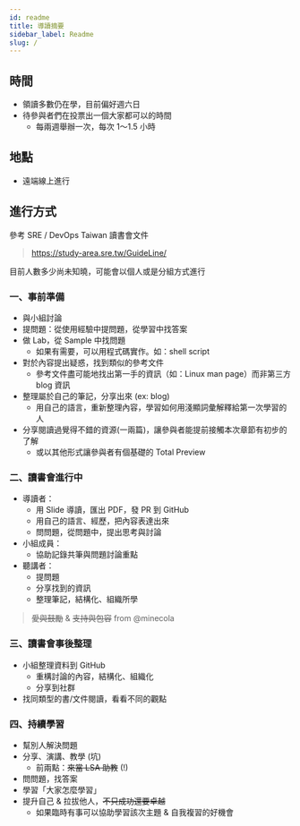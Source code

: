 ```yaml
---
id: readme
title: 導讀摘要
sidebar_label: Readme
slug: /
---
```


## 時間

* 領讀多數仍在學，目前偏好週六日
* 待參與者們在投票出一個大家都可以的時間
    * 每兩週舉辦一次，每次 1～1.5 小時

## 地點

* 遠端線上進行

## 進行方式

參考 SRE / DevOps Taiwan 讀書會文件
> https://study-area.sre.tw/GuideLine/

目前人數多少尚未知曉，可能會以個人或是分組方式進行

### 一、事前準備

* 與小組討論
* 提問題：從使用經驗中提問題，從學習中找答案
* 做 Lab，從 Sample 中找問題
    * 如果有需要，可以用程式碼實作。如：shell script
* 對於內容提出疑惑，找到類似的參考文件
    * 參考文件盡可能地找出第一手的資訊（如：Linux man page）而非第三方 blog 資訊
* 整理屬於自己的筆記，分享出來 (ex: blog)
    * 用自己的語言，重新整理內容，學習如何用淺顯詞彙解釋給第一次學習的人
* 分享閱讀過覺得不錯的資源(一兩篇)，讓參與者能提前接觸本次章節有初步的了解
    * 或以其他形式讓參與者有個基礎的 Total Preview

### 二、讀書會進行中

* 導讀者：
    * 用 Slide 導讀，匯出 PDF，發 PR 到 GitHub
    * 用自己的語言、經歷，把內容表達出來
    * 問問題，從問題中，提出思考與討論
* 小組成員：
    * 協助記錄共筆與問題討論重點
* 聽講者：
    * 提問題
    * 分享找到的資訊
    * 整理筆記，結構化、組織所學

> ~~愛與鼓勵~~ & ~~支持與包容~~ from @minecola

### 三、讀書會事後整理

* 小組整理資料到 GitHub
    * 重構討論的內容，結構化、組織化
    * 分享到社群
* 找同類型的書/文件閱讀，看看不同的觀點

### 四、持續學習

* 幫別人解決問題
* 分享、演講、教學 (坑)
    * 前兩點：~~來當 LSA 助教~~ (!)
* 問問題，找答案
* 學習「大家怎麼學習」
* 提升自己 & 拉拔他人，~~不只成功還要卓越~~
    * 如果臨時有事可以協助學習該次主題 & 自我複習的好機會